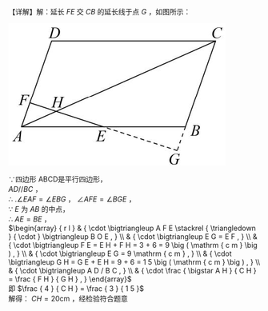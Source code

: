 【详解】解：延长 $F E$ 交 $C B$ 的延长线于点 $G$ ，如图所示：

![](<../../qs_image_DB/专题1-2_一文吃透相似三角形12个模型·共14类题型（解析版）/1d637bb23e7b63efb7d89d13e43a099f47d9d26eb52d1ea04f6aeed540275523.jpg>)

∵四边形 ABCD是平行四边形，  
$A D / / B C$ ，  
∴ $. \angle E A F = \angle E B G$ ， $\angle A F E = \angle B G E$ ，  
∵ $E$ 为 $A B$ 的中点，  
∴ $A E = B E$ ，  
$\begin{array} { r l } & { \cdot \bigtriangleup A F E \stackrel { \triangledown } { \cdot } \bigtriangleup B O E , } \\ & { \cdot \bigtriangleup E G = E F , } \\ & { \cdot \bigtriangleup F E = E H + F H = 3 + 6 = 9 \big ( \mathrm { c m } \big ) , } \\ & { \cdot \bigtriangleup E G = 9 \mathrm { c m } , } \\ & { \cdot \bigtriangleup G H = G E + E H = 9 + 6 = 1 5 \big ( \mathrm { c m } \big ) , } \\ & { \cdot \bigtriangleup A D / B C , } \\ & { \cdot \frac { \bigstar A H } { C H } = \frac { F H } { G H } , } \end{array}$   
即 $\frac { 4 } { C H } = \frac { 3 } { 1 5 }$   
解得： $C H = 2 0 \mathrm { { c m } }$ ，经检验符合题意
